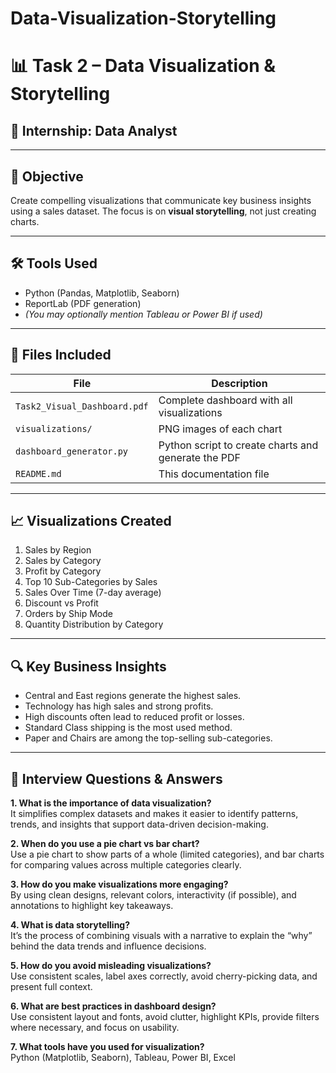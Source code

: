 # Data-Visualization-Storytelling


# 📊 Task 2 – Data Visualization & Storytelling

## 💼 Internship: Data Analyst

---

## 📌 Objective
Create compelling visualizations that communicate key business insights using a sales dataset. The focus is on **visual storytelling**, not just creating charts.

---

## 🛠 Tools Used
- Python (Pandas, Matplotlib, Seaborn)
- ReportLab (PDF generation)
- *(You may optionally mention Tableau or Power BI if used)*

---

## 📁 Files Included

| File | Description |
|------|-------------|
| `Task2_Visual_Dashboard.pdf` | Complete dashboard with all visualizations |
| `visualizations/` | PNG images of each chart |
| `dashboard_generator.py` | Python script to create charts and generate the PDF |
| `README.md` | This documentation file |

---

## 📈 Visualizations Created
1. Sales by Region
2. Sales by Category
3. Profit by Category
4. Top 10 Sub-Categories by Sales
5. Sales Over Time (7-day average)
6. Discount vs Profit
7. Orders by Ship Mode
8. Quantity Distribution by Category

---

## 🔍 Key Business Insights
- Central and East regions generate the highest sales.
- Technology has high sales and strong profits.
- High discounts often lead to reduced profit or losses.
- Standard Class shipping is the most used method.
- Paper and Chairs are among the top-selling sub-categories.

---

## 🧠 Interview Questions & Answers

**1. What is the importance of data visualization?**  
It simplifies complex datasets and makes it easier to identify patterns, trends, and insights that support data-driven decision-making.

**2. When do you use a pie chart vs bar chart?**  
Use a pie chart to show parts of a whole (limited categories), and bar charts for comparing values across multiple categories clearly.

**3. How do you make visualizations more engaging?**  
By using clean designs, relevant colors, interactivity (if possible), and annotations to highlight key takeaways.

**4. What is data storytelling?**  
It’s the process of combining visuals with a narrative to explain the “why” behind the data trends and influence decisions.

**5. How do you avoid misleading visualizations?**  
Use consistent scales, label axes correctly, avoid cherry-picking data, and present full context.

**6. What are best practices in dashboard design?**  
Use consistent layout and fonts, avoid clutter, highlight KPIs, provide filters where necessary, and focus on usability.

**7. What tools have you used for visualization?**  
Python (Matplotlib, Seaborn), Tableau, Power BI, Excel
